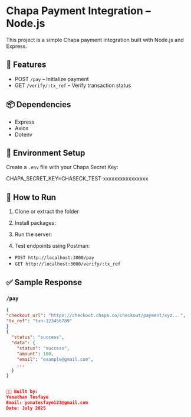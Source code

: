 # Chapa Payment Integration – Node.js

This project is a simple Chapa payment integration built with Node.js and Express.

## 🔧 Features

- POST `/pay` – Initialize payment
- GET `/verify/:tx_ref` – Verify transaction status

## 📦 Dependencies

- Express
- Axios
- Dotenv

## 🔐 Environment Setup

Create a `.env` file with your Chapa Secret Key:

CHAPA_SECRET_KEY=CHASECK_TEST-xxxxxxxxxxxxxxxx


## 🚀 How to Run

1. Clone or extract the folder
2. Install packages:
3. Run the server:


4. Test endpoints using Postman:
- `POST http://localhost:3000/pay`
- `GET http://localhost:3000/verify/:tx_ref`

## ✅ Sample Response

### `/pay`
```json
{
"checkout_url": "https://checkout.chapa.co/checkout/payment/xyz...",
"tx_ref": "txn-123456789"
}
{
  "status": "success",
  "data": {
    "status": "success",
    "amount": 100,
    "email": "example@gmail.com",
    ...
  }
}


🧑‍💻 Built by:
Yonathan Tesfaye
Email: yonatesfaye123@gmail.com
Date: July 2025

